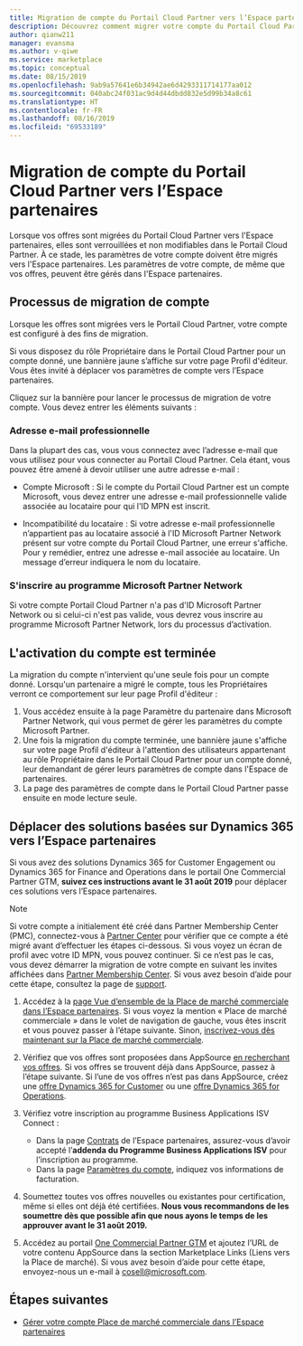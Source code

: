 ```yaml
---
title: Migration de compte du Portail Cloud Partner vers l’Espace partenaires - Place de marché commerciale pour Azure
description: Découvrez comment migrer votre compte du Portail Cloud Partner vers l'Espace partenaires. - Place de marché commerciale pour Azure
author: qianw211
manager: evansma
ms.author: v-qiwe
ms.service: marketplace
ms.topic: conceptual
ms.date: 08/15/2019
ms.openlocfilehash: 9ab9a57641e6b34942ae6d4293311714177aa012
ms.sourcegitcommit: 040abc24f031ac9d4d44dbdd832e5d99b34a8c61
ms.translationtype: HT
ms.contentlocale: fr-FR
ms.lasthandoff: 08/16/2019
ms.locfileid: "69533189"
---
```

# <a name="account-migration-from-cloud-partner-portal-to-partner-center"></a>Migration de compte du Portail Cloud Partner vers l’Espace partenaires

Lorsque vos offres sont migrées du Portail Cloud Partner vers l'Espace partenaires, elles sont verrouillées et non modifiables dans le Portail Cloud Partner. À ce stade, les paramètres de votre compte doivent être migrés vers l'Espace partenaires.  Les paramètres de votre compte, de même que vos offres, peuvent être gérés dans l'Espace partenaires.

## <a name="account-migration-process"></a>Processus de migration de compte

Lorsque les offres sont migrées vers le Portail Cloud Partner, votre compte est configuré à des fins de migration. 
 
Si vous disposez du rôle Propriétaire dans le Portail Cloud Partner pour un compte donné, une bannière jaune s’affiche sur votre page Profil d'éditeur.  Vous êtes invité à déplacer vos paramètres de compte vers l’Espace partenaires. 

Cliquez sur la bannière pour lancer le processus de migration de votre compte. Vous devez entrer les éléments suivants :

### <a name="work-e-mail-address"></a>**Adresse e-mail professionnelle**

Dans la plupart des cas, vous vous connectez avec l’adresse e-mail que vous utilisez pour vous connecter au Portail Cloud Partner. Cela étant, vous pouvez être amené à devoir utiliser une autre adresse e-mail :

* Compte Microsoft : Si le compte du Portail Cloud Partner est un compte Microsoft, vous devez entrer une adresse e-mail professionnelle valide associée au locataire pour qui l'ID MPN est inscrit. 

* Incompatibilité du locataire : Si votre adresse e-mail professionnelle n’appartient pas au locataire associé à l'ID Microsoft Partner Network présent sur votre compte du Portail Cloud Partner, une erreur s'affiche. Pour y remédier, entrez une adresse e-mail associée au locataire. Un message d’erreur indiquera le nom du locataire. 

### <a name="sign-up-for-microsoft-partner-network-program"></a>S'inscrire au programme Microsoft Partner Network

Si votre compte Portail Cloud Partner n'a pas d'ID Microsoft Partner Network ou si celui-ci n'est pas valide, vous devrez vous inscrire au programme Microsoft Partner Network, lors du processus d’activation.

## <a name="account-activation-is-complete"></a>L'activation du compte est terminée

La migration du compte n'intervient qu'une seule fois pour un compte donné. Lorsqu'un partenaire a migré le compte, tous les Propriétaires verront ce comportement sur leur page Profil d'éditeur :

1. Vous accédez ensuite à la page Paramètre du partenaire dans Microsoft Partner Network, qui vous permet de gérer les paramètres du compte Microsoft Partner. 
2. Une fois la migration du compte terminée, une bannière jaune s'affiche sur votre page Profil d'éditeur à l'attention des utilisateurs appartenant au rôle Propriétaire dans le Portail Cloud Partner pour un compte donné, leur demandant de gérer leurs paramètres de compte dans l'Espace de partenaires. 
3. La page des paramètres de compte dans le Portail Cloud Partner passe ensuite en mode lecture seule. 

## <a name="move-dynamics-365-based-solutions-to-partner-center"></a>Déplacer des solutions basées sur Dynamics 365 vers l’Espace partenaires

Si vous avez des solutions Dynamics 365 for Customer Engagement ou Dynamics 365 for Finance and Operations dans le portail One Commercial Partner GTM, **suivez ces instructions avant le 31 août 2019** pour déplacer ces solutions vers l’Espace partenaires.

> [!NOTE]
> Si votre compte a initialement été créé dans Partner Membership Center (PMC), connectez-vous à [Partner Center](https://partner.microsoft.com/pcv/accountsettings/connectedpartnerprofile) pour vérifier que ce compte a été migré avant d’effectuer les étapes ci-dessous. Si vous voyez un écran de profil avec votre ID MPN, vous pouvez continuer. Si ce n’est pas le cas, vous devez démarrer la migration de votre compte en suivant les invites affichées dans [Partner Membership Center](https://partners.microsoft.com/partnerprogram/Welcome.aspx). Si vous avez besoin d’aide pour cette étape, consultez la page de [support](https://partner.microsoft.com/support?issueid=100-0077).

1. Accédez à la [page Vue d’ensemble de la Place de marché commerciale dans l’Espace partenaires](https://partner.microsoft.com/dashboard/commercial-marketplace/overview). Si vous voyez la mention « Place de marché commerciale » dans le volet de navigation de gauche, vous êtes inscrit et vous pouvez passer à l’étape suivante. Sinon, [inscrivez-vous dès maintenant sur la Place de marché commerciale](https://partner.microsoft.com/dashboard/account/v3/enrollment/introduction/azureisv).
2. Vérifiez que vos offres sont proposées dans AppSource [en recherchant vos offres](https://appsource.microsoft.com/). Si vos offres se trouvent déjà dans AppSource, passez à l’étape suivante. Si l’une de vos offres n’est pas dans AppSource, créez une [offre Dynamics 365 for Customer](create-new-customer-engagement-offer.md) ou une [offre Dynamics 365 for Operations](create-new-operations-offer.md).
3. Vérifiez votre inscription au programme Business Applications ISV Connect :
  
   * Dans la page [Contrats](https://partner.microsoft.com/dashboard/account/agreements) de l’Espace partenaires, assurez-vous d’avoir accepté l’**addenda du Programme Business Applications ISV** pour l’inscription au programme.
   * Dans la page [Paramètres du compte](https://partner.microsoft.com/dashboard/account/v3/accountsettings/billingprofile), indiquez vos informations de facturation.

4. Soumettez toutes vos offres nouvelles ou existantes pour certification, même si elles ont déjà été certifiées. **Nous vous recommandons de les soumettre dès que possible afin que nous ayons le temps de les approuver avant le 31 août 2019.**
5. Accédez au portail [One Commercial Partner GTM](https://msgtm.azurewebsites.net/en-US/Profile/SignIn) et ajoutez l’URL de votre contenu AppSource dans la section Marketplace Links (Liens vers la Place de marché). Si vous avez besoin d’aide pour cette étape, envoyez-nous un e-mail à cosell@microsoft.com.

## <a name="next-steps"></a>Étapes suivantes

- [Gérer votre compte Place de marché commerciale dans l’Espace partenaires](./manage-account.md) 
